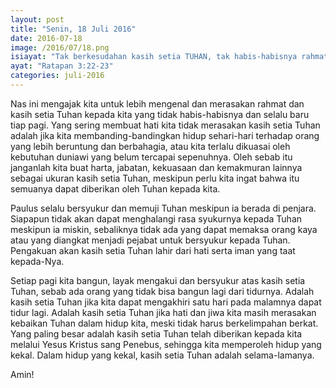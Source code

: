 ```yaml
---
layout: post
title: "Senin, 18 Juli 2016"
date: 2016-07-18
image: /2016/07/18.png
isiayat: "Tak berkesudahan kasih setia TUHAN, tak habis-habisnya rahmat-Nya, selalu baru tiap pagi; besar kesetiaan-Mu!"
ayat: "Ratapan 3:22-23"
categories: juli-2016
---
```


Nas ini mengajak kita untuk lebih mengenal dan merasakan rahmat dan kasih setia Tuhan kepada kita yang tidak habis-habisnya dan selalu baru tiap pagi. Yang sering membuat hati kita tidak merasakan kasih setia Tuhan adalah jika kita membanding-bandingkan hidup sehari-hari terhadap orang yang lebih beruntung dan berbahagia, atau kita terlalu dikuasai oleh kebutuhan duniawi yang belum tercapai sepenuhnya. Oleh sebab itu janganlah kita buat harta, jabatan, kekuasaan dan kemakmuran lainnya sebagai ukuran kasih setia Tuhan, meskipun perlu kita ingat bahwa itu semuanya dapat diberikan oleh Tuhan kepada kita.

Paulus selalu bersyukur dan memuji Tuhan meskipun ia berada di penjara. Siapapun tidak akan dapat menghalangi rasa syukurnya kepada Tuhan meskipun ia miskin, sebaliknya tidak ada yang dapat memaksa orang kaya atau yang diangkat menjadi pejabat untuk bersyukur kepada Tuhan. Pengakuan akan kasih setia Tuhan lahir dari hati serta iman yang taat kepada-Nya.

Setiap pagi kita bangun, layak mengakui dan bersyukur atas kasih setia Tuhan, sebab ada orang yang tidak bisa bangun lagi dari tidurnya. Adalah kasih setia Tuhan jika kita dapat mengakhiri satu hari pada malamnya dapat tidur lagi. Adalah kasih setia Tuhan jika hati dan jiwa kita masih merasakan kebaikan Tuhan dalam hidup kita, meski tidak harus berkelimpahan berkat. Yang paling besar adalah kasih setia Tuhan telah diberikan kepada kita melalui Yesus Kristus sang Penebus, sehingga kita memperoleh hidup yang kekal. Dalam hidup yang kekal, kasih setia Tuhan adalah selama-lamanya.

Amin!